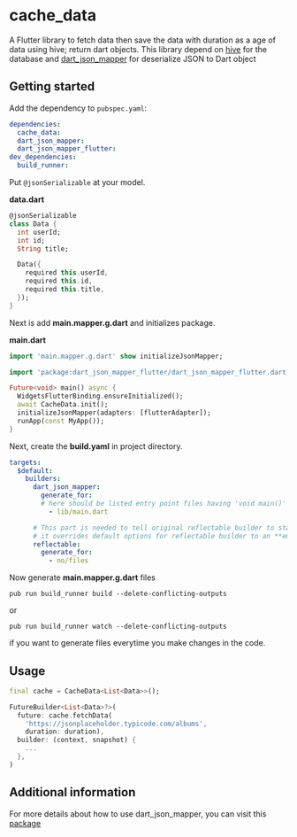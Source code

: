 # cache_data

A Flutter library to fetch data then save the data with duration as a age of data using hive; return dart objects.
This library depend on [hive](https://pub.dev/packages/hive) for the database and [dart_json_mapper](https://pub.dev/packages/dart_json_mapper) for deserialize JSON to Dart object

## Getting started

Add the dependency to `pubspec.yaml`:
```yaml
dependencies:
  cache_data:
  dart_json_mapper:
  dart_json_mapper_flutter:
dev_dependencies:
  build_runner:
```

Put `@jsonSerializable` at your model.

**data.dart**
```dart
@jsonSerializable
class Data {
  int userId;
  int id;
  String title;

  Data({
    required this.userId,
    required this.id,
    required this.title,
  });
}
```

Next is add **main.mapper.g.dart** and initializes package.

**main.dart**
```dart
import 'main.mapper.g.dart' show initializeJsonMapper;

import 'package:dart_json_mapper_flutter/dart_json_mapper_flutter.dart' show flutterAdapter;

Future<void> main() async {
  WidgetsFlutterBinding.ensureInitialized();
  await CacheData.init();
  initializeJsonMapper(adapters: [flutterAdapter]);
  runApp(const MyApp());
}
```

Next, create the **build.yaml** in project directory.
```yaml
targets:
  $default:
    builders:
      dart_json_mapper:
        generate_for:
        # here should be listed entry point files having 'void main()' function
          - lib/main.dart

      # This part is needed to tell original reflectable builder to stay away
      # it overrides default options for reflectable builder to an **empty** set of files
      reflectable:
        generate_for:
          - no/files
```

Now generate **main.mapper.g.dart** files
```shell
pub run build_runner build --delete-conflicting-outputs
```
or 
```shell
pub run build_runner watch --delete-conflicting-outputs
```
if you want to generate files everytime you make changes in the code.


## Usage
```dart
final cache = CacheData<List<Data>>();

FutureBuilder<List<Data>?>(
  future: cache.fetchData(
    'https://jsonplaceholder.typicode.com/albums',
    duration: duration),
  builder: (context, snapshot) {
    ...
  },
)
```

## Additional information

For more details about how to use dart_json_mapper, you can visit this [package](https://pub.dev/packages/dart_json_mapper)
